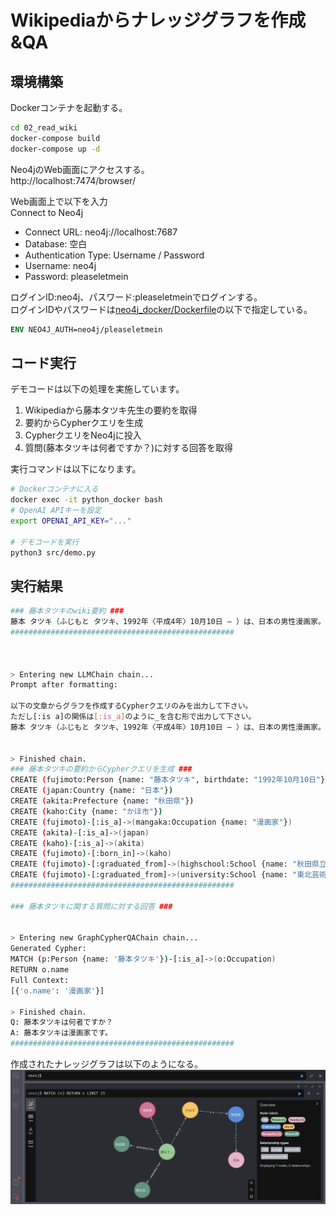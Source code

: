 # Wikipediaからナレッジグラフを作成&QA

## 環境構築

Dockerコンテナを起動する。  
```bash
cd 02_read_wiki
docker-compose build
docker-compose up -d
```

Neo4jのWeb画面にアクセスする。  
http://localhost:7474/browser/  

Web画面上で以下を入力  
Connect to Neo4j  
* Connect URL: neo4j://localhost:7687
* Database: 空白
* Authentication Type: Username / Password
* Username: neo4j
* Password: pleaseletmein

ログインID:neo4j、パスワード:pleaseletmeinでログインする。  
ログインIDやパスワードは[neo4j_docker/Dockerfile](neo4j_docker/Dockerfile)の以下で指定している。
```Dockerfile
ENV NEO4J_AUTH=neo4j/pleaseletmein  
```

## コード実行

デモコードは以下の処理を実施しています。
1. Wikipediaから藤本タツキ先生の要約を取得
2. 要約からCypherクエリを生成
3. CypherクエリをNeo4jに投入
4. 質問(藤本タツキは何者ですか？)に対する回答を取得

実行コマンドは以下になります。

```bash
# Dockerコンテナに入る
docker exec -it python_docker bash
# OpenAI APIキーを設定
export OPENAI_API_KEY="..."

# デモコードを実行
python3 src/demo.py
```

## 実行結果

```bash
### 藤本タツキのwiki要約 ###
藤本 タツキ（ふじもと タツキ、1992年〈平成4年〉10月10日 – ）は、日本の男性漫画家。秋田県にかほ市出身。秋田県立仁賀保高等学校情報メディア科CGデザインコース卒、東北芸術工科大学美術科洋画コース卒。
##################################################



> Entering new LLMChain chain...
Prompt after formatting:

以下の文章からグラフを作成するCypherクエリのみを出力して下さい。
ただし[:is a]の関係は[:is_a]のように_を含む形で出力して下さい。
藤本 タツキ（ふじもと タツキ、1992年〈平成4年〉10月10日 – ）は、日本の男性漫画家。秋田県にかほ市出身。秋田県立仁賀保高等学校情報メディア科CGデザインコース卒、東北芸術工科大学美術科洋画コース卒。


> Finished chain.
### 藤本タツキの要約からCypherクエリを生成 ###
CREATE (fujimoto:Person {name: "藤本タツキ", birthdate: "1992年10月10日"})
CREATE (japan:Country {name: "日本"})
CREATE (akita:Prefecture {name: "秋田県"})
CREATE (kaho:City {name: "かほ市"})
CREATE (fujimoto)-[:is_a]->(mangaka:Occupation {name: "漫画家"})
CREATE (akita)-[:is_a]->(japan)
CREATE (kaho)-[:is_a]->(akita)
CREATE (fujimoto)-[:born_in]->(kaho)
CREATE (fujimoto)-[:graduated_from]->(highschool:School {name: "秋田県立仁賀保高等学校情報メディア科CGデザインコース"})
CREATE (fujimoto)-[:graduated_from]->(university:School {name: "東北芸術工科大学美術科洋画コース"})
##################################################

### 藤本タツキに関する質問に対する回答 ###


> Entering new GraphCypherQAChain chain...
Generated Cypher:
MATCH (p:Person {name: '藤本タツキ'})-[:is_a]->(o:Occupation)
RETURN o.name
Full Context:
[{'o.name': '漫画家'}]

> Finished chain.
Q: 藤本タツキは何者ですか？
A: 藤本タツキは漫画家です。
##################################################
```

作成されたナレッジグラフは以下のようになる。  
![knowledge_graph](image/graph.png)

